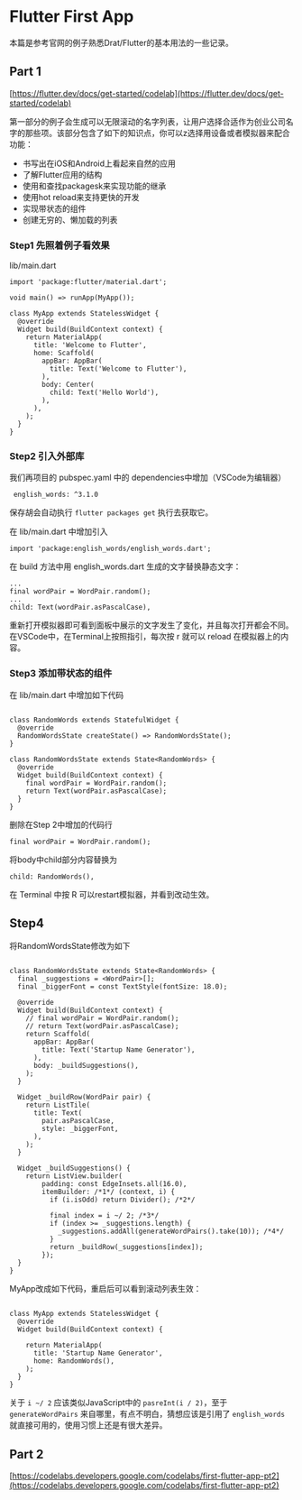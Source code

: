 # Flutter First App


本篇是参考官网的例子熟悉Drat/Flutter的基本用法的一些记录。

## Part 1

[https://flutter.dev/docs/get-started/codelab](https://flutter.dev/docs/get-started/codelab)

第一部分的例子会生成可以无限滚动的名字列表，让用户选择合适作为创业公司名字的那些项。该部分包含了如下的知识点，你可以z选择用设备或者模拟器来配合功能：

- 书写出在iOS和Android上看起来自然的应用
- 了解Flutter应用的结构
- 使用和查找packagesk来实现功能的继承
- 使用hot reload来支持更快的开发
- 实现带状态的组件
- 创建无穷的、懒加载的列表

### Step1 先照着例子看效果

lib/main.dart

```
import 'package:flutter/material.dart';

void main() => runApp(MyApp());

class MyApp extends StatelessWidget {
  @override
  Widget build(BuildContext context) {
    return MaterialApp(
      title: 'Welcome to Flutter',
      home: Scaffold(
        appBar: AppBar(
          title: Text('Welcome to Flutter'),
        ),
        body: Center(
          child: Text('Hello World'),
        ),
      ),
    );
  }
}
```

### Step2 引入外部库


我们再项目的 pubspec.yaml 中的 dependencies中增加（VSCode为编辑器）

```
 english_words: ^3.1.0
```

保存胡会自动执行 `flutter packages get` 执行去获取它。

在 lib/main.dart 中增加引入

```
import 'package:english_words/english_words.dart';
```

在 build 方法中用 english_words.dart 生成的文字替换静态文字：

```
...
final wordPair = WordPair.random();
...
child: Text(wordPair.asPascalCase),
```
 
重新打开模拟器即可看到面板中展示的文字发生了变化，并且每次打开都会不同。在VSCode中，在Terminal上按照指引，每次按 r 就可以 reload 在模拟器上的内容。
 
 ### Step3 添加带状态的组件
 
在 lib/main.dart 中增加如下代码
 
```

class RandomWords extends StatefulWidget {
  @override
  RandomWordsState createState() => RandomWordsState();
}

class RandomWordsState extends State<RandomWords> {
  @override
  Widget build(BuildContext context) {
    final wordPair = WordPair.random();
    return Text(wordPair.asPascalCase);
  }
}

```

删除在Step 2中增加的代码行

```
final wordPair = WordPair.random();
```

将body中child部分内容替换为

```
child: RandomWords(),
```

在 Terminal 中按 R 可以restart模拟器，并看到改动生效。

## Step4 

将RandomWordsState修改为如下

```

class RandomWordsState extends State<RandomWords> {
  final _suggestions = <WordPair>[];
  final _biggerFont = const TextStyle(fontSize: 18.0);

  @override
  Widget build(BuildContext context) {
    // final wordPair = WordPair.random();
    // return Text(wordPair.asPascalCase);
    return Scaffold(
      appBar: AppBar(
        title: Text('Startup Name Generator'),
      ),
      body: _buildSuggestions(),
    );
  }

  Widget _buildRow(WordPair pair) {
    return ListTile(
      title: Text(
        pair.asPascalCase,
        style: _biggerFont,
      ),
    );
  }

  Widget _buildSuggestions() {
    return ListView.builder(
        padding: const EdgeInsets.all(16.0),
        itemBuilder: /*1*/ (context, i) {
          if (i.isOdd) return Divider(); /*2*/

          final index = i ~/ 2; /*3*/
          if (index >= _suggestions.length) {
            _suggestions.addAll(generateWordPairs().take(10)); /*4*/
          }
          return _buildRow(_suggestions[index]);
        });
  }
}
```

MyApp改成如下代码，重启后可以看到滚动列表生效：

```

class MyApp extends StatelessWidget {
  @override
  Widget build(BuildContext context) {
    
    return MaterialApp(
      title: 'Startup Name Generator',            
      home: RandomWords(),
    );
  }
}
```

关于 `i ~/ 2` 应该类似JavaScript中的  `pasreInt(i / 2)`，至于 `generateWordPairs` 来自哪里，有点不明白，猜想应该是引用了 `english_words` 就直接可用的，使用习惯上还是有很大差异。


## Part 2

[https://codelabs.developers.google.com/codelabs/first-flutter-app-pt2](https://codelabs.developers.google.com/codelabs/first-flutter-app-pt2)
